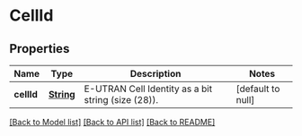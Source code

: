 # CellId
## Properties

Name | Type | Description | Notes
------------ | ------------- | ------------- | -------------
**cellId** | [**String**](string.md) | E-UTRAN Cell Identity as a bit string (size (28)). | [default to null]

[[Back to Model list]](../README.md#documentation-for-models) [[Back to API list]](../README.md#documentation-for-api-endpoints) [[Back to README]](../README.md)

